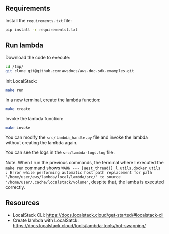 ## Requirements

Install the `requirements.txt` file:

```bash
pip install -r requirementst.txt
```

## Run lambda

Download the code to execute:

```bash
cd /tmp/
git clone git@github.com:awsdocs/aws-doc-sdk-examples.git
```

Init LocalStack:

```bash
make run
```

In a new terminal, create the lambda function:

```bash
make create
```

Invoke the lambda function:

```bash
make invoke
```

You can modify the `src/lambda_handle.py` file and invoke the lambda without creating the lambda again.

You can see the logs in the `src/lambda-logs.log` file.

Note. When I run the previous commands, the terminal where I executed the `make run` command shows `WARN --- [uest_thread)] l.utils.docker_utils       : Error while performing automatic host path replacement for path '/home/user/aws/lambda/local/lambda/src/' to source '/home/user/.cache/localstack/volume'`, despite that, the lamba is executed correctly.

## Resources

- LocalStack CLI: <https://docs.localstack.cloud/get-started/#localstack-cli>
- Create lambda with LocalSatck: <https://docs.localstack.cloud/tools/lambda-tools/hot-swapping/>